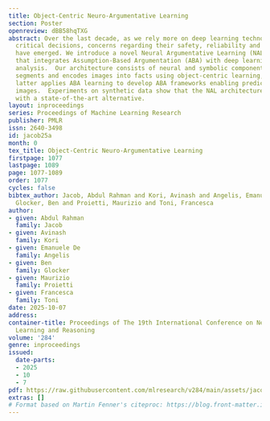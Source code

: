 ```yaml
---
title: Object-Centric Neuro-Argumentative Learning
section: Poster
openreview: dBB58hqTXG
abstract: Over the last decade, as we rely more on deep learning technologies to make
  critical decisions, concerns regarding their safety, reliability and interpretability
  have emerged. We introduce a novel Neural Argumentative Learning (NAL) architecture
  that integrates Assumption-Based Argumentation (ABA) with deep learning for image
  analysis.  Our architecture consists of neural and symbolic components. The former
  segments and encodes images into facts using object-centric learning, while the
  latter applies ABA learning to develop ABA frameworks enabling predictions with
  images.  Experiments on synthetic data show that the NAL architecture can be competitive
  with a state-of-the-art alternative.
layout: inproceedings
series: Proceedings of Machine Learning Research
publisher: PMLR
issn: 2640-3498
id: jacob25a
month: 0
tex_title: Object-Centric Neuro-Argumentative Learning
firstpage: 1077
lastpage: 1089
page: 1077-1089
order: 1077
cycles: false
bibtex_author: Jacob, Abdul Rahman and Kori, Avinash and Angelis, Emanuele De and
  Glocker, Ben and Proietti, Maurizio and Toni, Francesca
author:
- given: Abdul Rahman
  family: Jacob
- given: Avinash
  family: Kori
- given: Emanuele De
  family: Angelis
- given: Ben
  family: Glocker
- given: Maurizio
  family: Proietti
- given: Francesca
  family: Toni
date: 2025-10-07
address:
container-title: Proceedings of The 19th International Conference on Neurosymbolic
  Learning and Reasoning
volume: '284'
genre: inproceedings
issued:
  date-parts:
  - 2025
  - 10
  - 7
pdf: https://raw.githubusercontent.com/mlresearch/v284/main/assets/jacob25a/jacob25a.pdf
extras: []
# Format based on Martin Fenner's citeproc: https://blog.front-matter.io/posts/citeproc-yaml-for-bibliographies/
---
```

